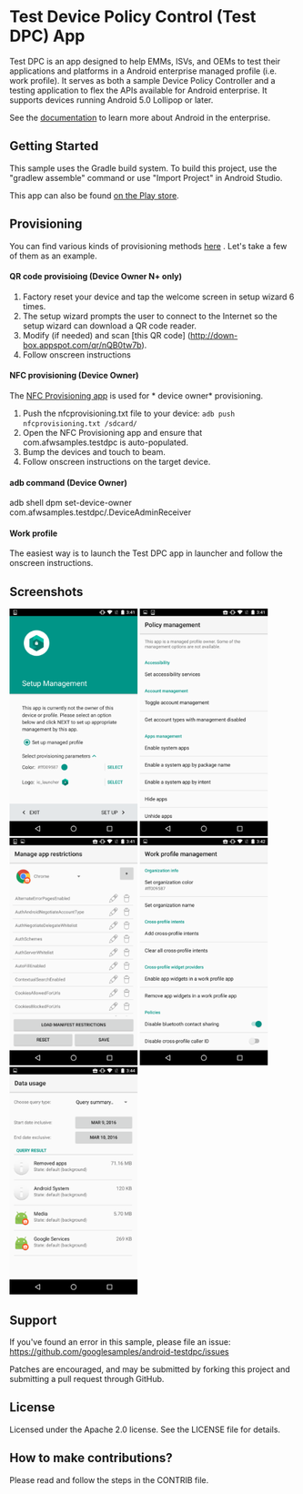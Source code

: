 Test Device Policy Control (Test DPC) App
=========================================

Test DPC is an app designed to help EMMs, ISVs, and OEMs to test their applications and platforms in
a Android enterprise managed profile (i.e. work profile). It serves as both a sample Device Policy
Controller and a testing application to flex the APIs available for Android enterprise. It supports
devices running Android 5.0 Lollipop or later.

See the [documentation](https://developer.android.com/work/index.html) to learn more about Android
in the enterprise.

Getting Started
---------------

This sample uses the Gradle build system. To build this project, use the "gradlew assemble" command
or use "Import Project" in Android Studio.

This app can also be
found [on the Play store](https://play.google.com/store/apps/details?id=com.afwsamples.testdpc).

Provisioning
------------

You can find various kinds of provisioning
methods [here](https://developers.google.com/android/work/prov-devices#Key_provisioning_differences_across_android_releases)
. Let's take a few of them as an example.

#### QR code provisioing (Device Owner N+ only) ####

1. Factory reset your device and tap the welcome screen in setup wizard 6 times.
2. The setup wizard prompts the user to connect to the Internet so the setup wizard can download a
   QR code reader.
3. Modify (if needed) and scan [this QR code] (http://down-box.appspot.com/qr/nQB0tw7b).
4. Follow onscreen instructions

#### NFC provisioning (Device Owner) ####

The [NFC Provisioning app](https://github.com/googlesamples/android-NfcProvisioning) is used for *
device owner* provisioning.

1. Push the nfcprovisioning.txt file to your device:
   `adb push nfcprovisioning.txt /sdcard/`
2. Open the NFC Provisioning app and ensure that com.afwsamples.testdpc is auto-populated.
3. Bump the devices and touch to beam.
4. Follow onscreen instructions on the target device.

#### adb command (Device Owner) ####

adb shell dpm set-device-owner com.afwsamples.testdpc/.DeviceAdminReceiver

#### Work profile ####

The easiest way is to launch the Test DPC app in launcher and follow the onscreen instructions.

Screenshots
------------

<img src="doc/setup.png" height="400" alt="Setup" title="Setup screen"/>
<img src="doc/policy_management.png" height="400" alt="Policy Management" title="Home screen once the profile is setup" />
<img src="doc/manage_app_restrictions.png" height="400" alt="Manage App Restrictions" title="Manage restrictions for apps in the work profile" />
<img src="doc/work_profile_management.png" height="400" alt="Work Profile Management" title="Manage policies specific to the work profile" />
<img src="doc/network_data_usage_stats.png" height="400" alt="Network Data Usage Stats" title="Analyze data usage for specific work apps or the entire profile" />

Support
-------

If you've found an error in this sample, please file an issue:
https://github.com/googlesamples/android-testdpc/issues

Patches are encouraged, and may be submitted by forking this project and submitting a pull request
through GitHub.

License
-------

Licensed under the Apache 2.0 license. See the LICENSE file for details.

How to make contributions?
--------------------------

Please read and follow the steps in the CONTRIB file.
